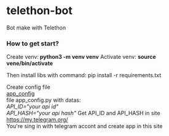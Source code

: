 # telethon-bot

Bot make with Telethon

<h3>How to get start?</h3>

Create venv:<b> python3 -m venv venv</b>
Activate venv: <b>source vene/bin/activate</b>

Then install libs with command: pip install -r requirements.txt

Create config file <br><u>app_config</u></br> file app_config.py with datas:
    <br><i>API_ID="your api id"<br>
    API_HASH="your api hash"</i>
Get API_ID and API_HASH in site <u>https://my.telegram.org/</u><br>
You're sing in with telegram accont and create app in this site